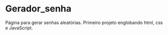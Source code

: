 # Gerador_senha
Página para gerar senhas aleatórias.
Primeiro projeto englobando html, css e JavaScript. 
